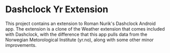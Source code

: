 Dashclock Yr Extension
======================
This project contains an extension to Roman Nurik's Dashclock Android app. The extension is a clone of the Weather
extension that comes included with Dashclock, with the difference that this app pulls data from the Norwegian
Metorological Institute (yr.no), along with some other minor improvements.
